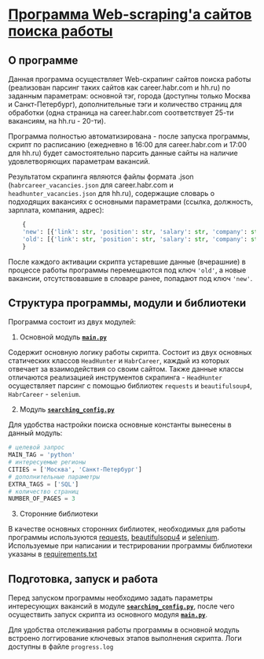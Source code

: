 # [Программа Web-scraping'а сайтов поиска работы](https://github.com/netology-code/py-homeworks-advanced/tree/new_hw_scrapping/6.Web-scrapping)
## О программе

Данная программа осуществляет Web-скрапинг сайтов поиска работы (реализован парсинг таких сайтов как career.habr.com и hh.ru) по заданным параметрам: основной тэг, города (доступны только Москва и Санкт-Петербург), дополнительные тэги и количество страниц для обработки (одна страница на career.habr.com соответствует 25-ти вакансиям, на hh.ru - 20-ти). 

Программа полностью автоматизирована - после запуска программы, скрипт по расписанию (ежедневно в 16:00 для career.habr.com и 17:00 для hh.ru) будет самостоятельно парсить данные сайты на наличие удовлетворяющих параметрам вакансий.

Результатом скрапинга являются файлы формата .json (`habrcareer_vacancies.json` для career.habr.com и `headhunter_vacancies.json` для hh.ru), содержащие словарь о подходящих вакансиях с основными параметрами (ссылка, должность, зарплата, компания, адрес): 
```python
    {
    'new': [{'link': str, 'position': str, 'salary': str, 'company': str, 'address': str}, {...}],
    'old': [{'link': str, 'position': str, 'salary': str, 'company': str, 'address': str}, {...}]
    }
```
После каждого активации скрипта устаревшие данные (вчерашние) в процессе работы программы перемещаются под ключ `'old'`, а новые вакансии, отсутствовавшие в словаре ранее, попадают под ключ `'new'`.

## Структура программы, модули и библиотеки

Программа состоит из двух модулей:

1. Основной модуль [**`main.py`**](main.py)

Cодержит основную логику работы скрипта. Состоит из двух основных статических классов `HeadHunter` и `HabrCareer`, каждый из которых отвечает за взаимодействия со своим сайтом.
Также данные классы отличаются реализацией инструментов скрапинга - `HeadHunter` осуществляет парсинг с помощью библиотек `requests` и `beautifulsoup4`, `HabrCareer` - `selenium`.

2. Модуль [**`searching_config.py`**](searching_config.py)

Для удобства настройки поиска основные константы вынесены в данный модуль:

```python
# целевой запрос
MAIN_TAG = 'python'
# интересуемые регионы
CITIES = ['Москва', 'Санкт-Петербург']  
# дополнительные параметры
EXTRA_TAGS = ['SQL']
# количество страниц
NUMBER_OF_PAGES = 3
```
3. Сторонние библиотеки

В качестве основных сторонних библиотек, необходимых для работы программы используются [requests](https://pypi.org/project/requests/), [beautifulsopu4](https://pypi.org/project/beautifulsoup4/) и [selenium](https://pypi.org/project/selenium/). Используемые при написании и тестрировании программы библиотеки указаны в [requirements.txt](requirements.txt)

## Подготовка, запуск и работа

Перед запуском программы необходимо задать параметры интересующих вакансий в модуле [**`searching_config.py`**](searching_config.py), после чего осуществить запуск скрипта из основного модуля [**`main.py`**](main.py).

Для удобства отслеживания работы программы в основной модуль встроено логгирование ключевых этапов выполнения скрипта. Логи доступны в файле `progress.log`